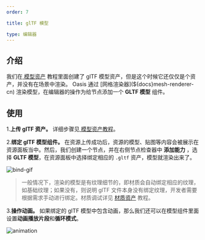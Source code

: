 ```yaml
---
order: 7

title: glTF 模型

type: 编辑器
---
```


## 介绍

我们在[ 模型资产](${docs}editor-resource-gltf-cn) 教程里面创建了 glTF 模型资产，但是这个时候它还仅仅是个资产，并没有在场景中渲染。 Oasis 通过 [网格渲染器](${docs}mesh-renderer-cn) 渲染模型，在编辑器的操作为给节点添加一个 **GLTF 模型** 组件。

## 使用

1.**上传 glTF 资产。** 详细步骤见[ 模型资产教程](${docs}editor-resource-gltf-cn)。

2.**绑定 glTF 模型组件。** 在资源上传成功后，资源的模型、贴图等内容会被展示在资源面板当中。然后，我们创建一个节点，并在右侧节点检查器中 **添加能力** ，选择 **GLTF 模型**，在资源面板中选择绑定相应的 `.gltf` 资产，模型就渲染出来了。

![bind-gif](https://gw.alipayobjects.com/zos/OasisHub/8d8c2197-ad95-46c0-98b1-2beadba0535b/bind-gif.gif)

> 一般情况下，渲染的模型是有纹理细节的，即材质会自动绑定相应的纹理，如基础纹理；如果没有，则说明 glTF 文件本身没有绑定纹理，开发者需要根据需求手动进行绑定。材质调试详见 [材质资产](${docs}editor-material-cn) 教程。

3.**操作动画。** 如果绑定的 glTF 模型中包含动画，那么我们还可以在模型组件里面设置**动画播放片段**和**循环模式**。

![animation](https://gw.alipayobjects.com/zos/OasisHub/0105f8dd-3e24-4127-8075-e1df34c2ab71/animation.gif)
